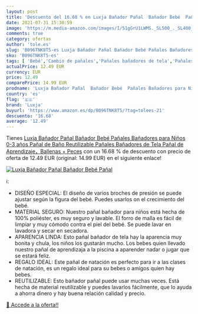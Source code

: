 ```yaml
---
layout: post
title: 'Descuento del 16.68 % en Luxja Bañador Pañal  Bañador Bebé  Pañal'
date: 2021-07-31 15:30:59
image: 'https://m.media-amazon.com/images/I/51gGrU1LWMS._SL500_._SL400_.jpg'
comments: true
category: ofertas
author: 'tole.es'
slug: 'B096TNK8T5-es Luxja Bañador Pañal Bañador Bebé Pañales Bañadores para...'
sku: 'B096TNK8T5-es'
tags: [ 'Bebé','Cambio de pañales','Pañales bañadores de tela','Pañales de tela','Pañales para bebé','bebé','luxja','pañal','pañales', ]
actualPrice: 12.49 EUR
currency: EUR
price: 12.49
comparePrice: 14.99 EUR
prodname: 'Luxja Bañador Pañal  Bañador Bebé  Pañales Bañadores para Niños 0-3 años   Pañal de Baño Reutilizable  Pañales Bañadores de Tela  Pañal de Aprendizaje，Ballenas + Peces'
country: 'es'
flag: '🇪🇸'
brand: 'Luxja'
buyurl: 'https://www.amazon.es/dp/B096TNK8T5/?tag=tolees-21'
descuento: '16.68'
average: '12.49'
---
```


Tienes [Luxja Bañador Pañal  Bañador Bebé  Pañales Bañadores para Niños 0-3 años   Pañal de Baño Reutilizable  Pañales Bañadores de Tela  Pañal de Aprendizaje，Ballenas + Peces](https://www.amazon.es/dp/B096TNK8T5/?tag=tolees-21) con un 16.68 % de descuento con precio de oferta de 12.49 EUR (original: 14.99 EUR) en el siguiente enlace!

[![Luxja Bañador Pañal  Bañador Bebé  Pañal](https://m.media-amazon.com/images/I/51gGrU1LWMS._SL500_._SL400_.jpg)](https://www.amazon.es/dp/B096TNK8T5/?tag=tolees-21)

ℹ️:

- DISEÑO ESPECIAL: El diseño de varios broches de presión se puede ajustar según la figura del bebé. Puedes usarlos on el crecimiento del bebé.
- MATERIAL SEGURO: Nuestro pañal bañador para niños está hecha de 100% poliéster, es muy seguro y lavable. El forro de malla es fácil de limpiar y muy cómodo contra el piel del bebé. Se puede lavar en lavadora y secar en secadora.
- APARENCIA LINDA: Esto pañal bañador de tela hay la aparencia muy bonita y chula, los niños los gustarán mucho. Los bebes quien llevado nuestro pañal de aprendizaja a la piscina a aparender nadar o jugar que se estará feliz.
- REGALO IDEAL: Este pañal de natación es perfecto para ir a las clases de natación, es un regalo ideal para su bebes o amigos quien hay bebes.
- REUTILIZABLE: Esto bañador pañal puede usar muchas veces. Está hecha de material reutilizable y puedes lavarlos fácilmente, que lo ayuda a ahorra dinero y hay buena relación calidad y precio.

[🛒 Accede a la oferta!!](https://www.amazon.es/dp/B096TNK8T5/?tag=tolees-21)
